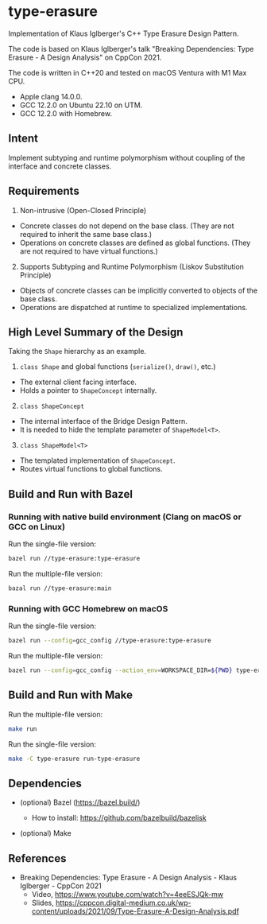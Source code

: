 # type-erasure

Implementation of Klaus Iglberger's C++ Type Erasure Design Pattern.

The code is based on Klaus Iglberger's talk "Breaking Dependencies: Type
Erasure - A Design Analysis" on CppCon 2021.

The code is written in C++20 and tested on macOS Ventura with M1 Max CPU.
- Apple clang 14.0.0.
- GCC 12.2.0 on Ubuntu 22.10 on UTM.
- GCC 12.2.0 with Homebrew.

## Intent

Implement subtyping and runtime polymorphism without coupling of the interface
and concrete classes.

## Requirements

1. Non-intrusive (Open-Closed Principle)
  - Concrete classes do not depend on the base class. (They are not required to
    inherit the same base class.)
  - Operations on concrete classes are defined as global functions. (They are
    not required to have virtual functions.)

2. Supports Subtyping and Runtime Polymorphism (Liskov Substitution Principle)
  - Objects of concrete classes can be implicitly converted to objects of the
    base class.
  - Operations are dispatched at runtime to specialized implementations.

## High Level Summary of the Design

Taking the `Shape` hierarchy as an example.

1. `class Shape` and global functions (`serialize()`, `draw()`, etc.)
  - The external client facing interface.
  - Holds a pointer to `ShapeConcept` internally.

2. `class ShapeConcept`
  - The internal interface of the Bridge Design Pattern.
  - It is needed to hide the template parameter of `ShapeModel<T>`.

3. `class ShapeModel<T>`
  - The templated implementation of `ShapeConcept`.
  - Routes virtual functions to global functions.

## Build and Run with Bazel

### Running with native build environment (Clang on macOS or GCC on Linux)

Run the single-file version:

```bash
bazel run //type-erasure:type-erasure
```

Run the multiple-file version:

```bash
bazal run //type-erasure:main
```

### Running with GCC Homebrew on macOS

Run the single-file version:

```bash
bazel run --config=gcc_config //type-erasure:type-erasure
```

Run the multiple-file version:

```bash
bazel run --config=gcc_config --action_env=WORKSPACE_DIR=${PWD} type-erasure/main
```

## Build and Run with Make

Run the multiple-file version:

```bash
make run
```

Run the single-file version:

```bash
make -C type-erasure run-type-erasure
```

## Dependencies

- (optional) Bazel (https://bazel.build/)
  - How to install: https://github.com/bazelbuild/bazelisk

- (optional) Make

## References

- Breaking Dependencies: Type Erasure - A Design Analysis - Klaus Iglberger -
  CppCon 2021
  - Video, https://www.youtube.com/watch?v=4eeESJQk-mw
  - Slides, https://cppcon.digital-medium.co.uk/wp-content/uploads/2021/09/Type-Erasure-A-Design-Analysis.pdf
